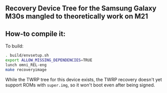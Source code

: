 ## Recovery Device Tree for the Samsung Galaxy M30s mangled to theoretically work on M21

## How-to compile it:

To build:

```sh
. build/envsetup.sh
export ALLOW_MISSING_DEPENDENCIES=TRUE
lunch omni_REL-eng
make recoveryimage
```

While the TWRP tree for this device exists, the TWRP recovery doesn't yet support ROMs with `super.img`, so it won't boot even after being signed.
